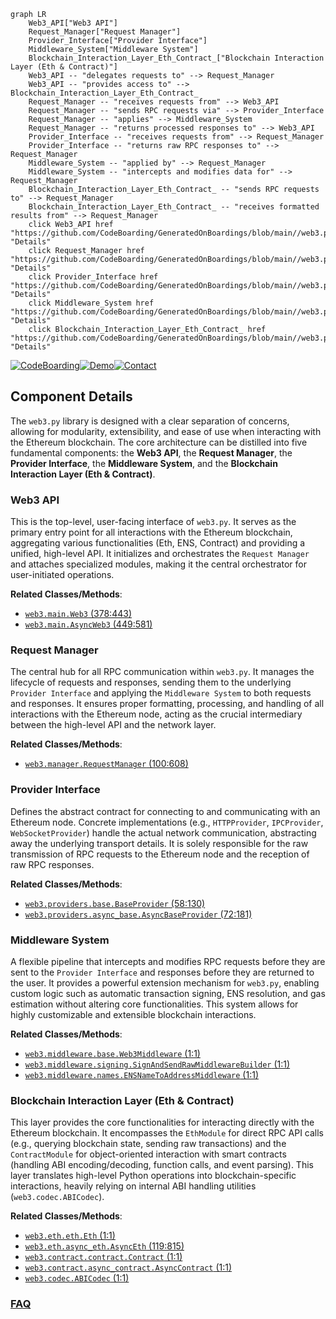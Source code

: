```mermaid
graph LR
    Web3_API["Web3 API"]
    Request_Manager["Request Manager"]
    Provider_Interface["Provider Interface"]
    Middleware_System["Middleware System"]
    Blockchain_Interaction_Layer_Eth_Contract_["Blockchain Interaction Layer (Eth & Contract)"]
    Web3_API -- "delegates requests to" --> Request_Manager
    Web3_API -- "provides access to" --> Blockchain_Interaction_Layer_Eth_Contract_
    Request_Manager -- "receives requests from" --> Web3_API
    Request_Manager -- "sends RPC requests via" --> Provider_Interface
    Request_Manager -- "applies" --> Middleware_System
    Request_Manager -- "returns processed responses to" --> Web3_API
    Provider_Interface -- "receives requests from" --> Request_Manager
    Provider_Interface -- "returns raw RPC responses to" --> Request_Manager
    Middleware_System -- "applied by" --> Request_Manager
    Middleware_System -- "intercepts and modifies data for" --> Request_Manager
    Blockchain_Interaction_Layer_Eth_Contract_ -- "sends RPC requests to" --> Request_Manager
    Blockchain_Interaction_Layer_Eth_Contract_ -- "receives formatted results from" --> Request_Manager
    click Web3_API href "https://github.com/CodeBoarding/GeneratedOnBoardings/blob/main//web3.py/Web3_API.md" "Details"
    click Request_Manager href "https://github.com/CodeBoarding/GeneratedOnBoardings/blob/main//web3.py/Request_Manager.md" "Details"
    click Provider_Interface href "https://github.com/CodeBoarding/GeneratedOnBoardings/blob/main//web3.py/Provider_Interface.md" "Details"
    click Middleware_System href "https://github.com/CodeBoarding/GeneratedOnBoardings/blob/main//web3.py/Middleware_System.md" "Details"
    click Blockchain_Interaction_Layer_Eth_Contract_ href "https://github.com/CodeBoarding/GeneratedOnBoardings/blob/main//web3.py/Blockchain_Interaction_Layer_Eth_Contract_.md" "Details"
```
[![CodeBoarding](https://img.shields.io/badge/Generated%20by-CodeBoarding-9cf?style=flat-square)](https://github.com/CodeBoarding/GeneratedOnBoardings)[![Demo](https://img.shields.io/badge/Try%20our-Demo-blue?style=flat-square)](https://www.codeboarding.org/demo)[![Contact](https://img.shields.io/badge/Contact%20us%20-%20contact@codeboarding.org-lightgrey?style=flat-square)](mailto:contact@codeboarding.org)

## Component Details

The `web3.py` library is designed with a clear separation of concerns, allowing for modularity, extensibility, and ease of use when interacting with the Ethereum blockchain. The core architecture can be distilled into five fundamental components: the **Web3 API**, the **Request Manager**, the **Provider Interface**, the **Middleware System**, and the **Blockchain Interaction Layer (Eth & Contract)**.

### Web3 API
This is the top-level, user-facing interface of `web3.py`. It serves as the primary entry point for all interactions with the Ethereum blockchain, aggregating various functionalities (Eth, ENS, Contract) and providing a unified, high-level API. It initializes and orchestrates the `Request Manager` and attaches specialized modules, making it the central orchestrator for user-initiated operations.


**Related Classes/Methods**:

- <a href="https://github.com/ethereum/web3.py/blob/master/web3/main.py#L378-L443" target="_blank" rel="noopener noreferrer">`web3.main.Web3` (378:443)</a>
- <a href="https://github.com/ethereum/web3.py/blob/master/web3/main.py#L449-L581" target="_blank" rel="noopener noreferrer">`web3.main.AsyncWeb3` (449:581)</a>


### Request Manager
The central hub for all RPC communication within `web3.py`. It manages the lifecycle of requests and responses, sending them to the underlying `Provider Interface` and applying the `Middleware System` to both requests and responses. It ensures proper formatting, processing, and handling of all interactions with the Ethereum node, acting as the crucial intermediary between the high-level API and the network layer.


**Related Classes/Methods**:

- <a href="https://github.com/ethereum/web3.py/blob/master/web3/manager.py#L100-L608" target="_blank" rel="noopener noreferrer">`web3.manager.RequestManager` (100:608)</a>


### Provider Interface
Defines the abstract contract for connecting to and communicating with an Ethereum node. Concrete implementations (e.g., `HTTPProvider`, `IPCProvider`, `WebSocketProvider`) handle the actual network communication, abstracting away the underlying transport details. It is solely responsible for the raw transmission of RPC requests to the Ethereum node and the reception of raw RPC responses.


**Related Classes/Methods**:

- <a href="https://github.com/ethereum/web3.py/blob/master/web3/providers/base.py#L58-L130" target="_blank" rel="noopener noreferrer">`web3.providers.base.BaseProvider` (58:130)</a>
- <a href="https://github.com/ethereum/web3.py/blob/master/web3/providers/async_base.py#L72-L181" target="_blank" rel="noopener noreferrer">`web3.providers.async_base.AsyncBaseProvider` (72:181)</a>


### Middleware System
A flexible pipeline that intercepts and modifies RPC requests before they are sent to the `Provider Interface` and responses before they are returned to the user. It provides a powerful extension mechanism for `web3.py`, enabling custom logic such as automatic transaction signing, ENS resolution, and gas estimation without altering core functionalities. This system allows for highly customizable and extensible blockchain interactions.


**Related Classes/Methods**:

- <a href="https://github.com/ethereum/web3.py/blob/master/web3/middleware/base.py#L1-L1" target="_blank" rel="noopener noreferrer">`web3.middleware.base.Web3Middleware` (1:1)</a>
- <a href="https://github.com/ethereum/web3.py/blob/master/web3/middleware/signing.py#L1-L1" target="_blank" rel="noopener noreferrer">`web3.middleware.signing.SignAndSendRawMiddlewareBuilder` (1:1)</a>
- <a href="https://github.com/ethereum/web3.py/blob/master/web3/middleware/names.py#L1-L1" target="_blank" rel="noopener noreferrer">`web3.middleware.names.ENSNameToAddressMiddleware` (1:1)</a>


### Blockchain Interaction Layer (Eth & Contract)
This layer provides the core functionalities for interacting directly with the Ethereum blockchain. It encompasses the `EthModule` for direct RPC API calls (e.g., querying blockchain state, sending raw transactions) and the `ContractModule` for object-oriented interaction with smart contracts (handling ABI encoding/decoding, function calls, and event parsing). This layer translates high-level Python operations into blockchain-specific interactions, heavily relying on internal ABI handling utilities (`web3.codec.ABICodec`).


**Related Classes/Methods**:

- <a href="https://github.com/ethereum/web3.py/blob/master/web3/eth/eth.py#L1-L1" target="_blank" rel="noopener noreferrer">`web3.eth.eth.Eth` (1:1)</a>
- <a href="https://github.com/ethereum/web3.py/blob/master/web3/eth/async_eth.py#L119-L815" target="_blank" rel="noopener noreferrer">`web3.eth.async_eth.AsyncEth` (119:815)</a>
- <a href="https://github.com/ethereum/web3.py/blob/master/web3/contract/contract.py#L1-L1" target="_blank" rel="noopener noreferrer">`web3.contract.contract.Contract` (1:1)</a>
- <a href="https://github.com/ethereum/web3.py/blob/master/web3/contract/async_contract.py#L1-L1" target="_blank" rel="noopener noreferrer">`web3.contract.async_contract.AsyncContract` (1:1)</a>
- <a href="https://github.com/ethereum/web3.py/blob/master/conftest.py#L1-L1" target="_blank" rel="noopener noreferrer">`web3.codec.ABICodec` (1:1)</a>




### [FAQ](https://github.com/CodeBoarding/GeneratedOnBoardings/tree/main?tab=readme-ov-file#faq)